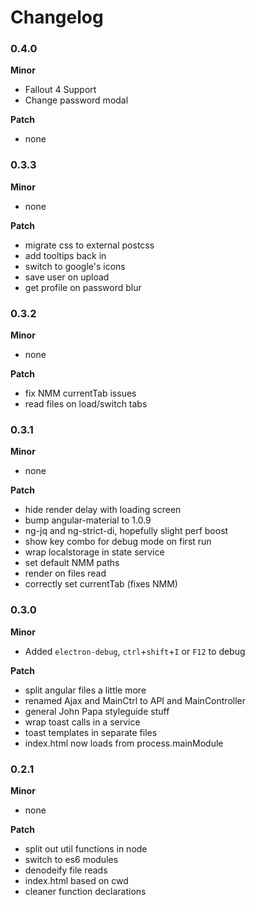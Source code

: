 # Changelog

### 0.4.0

**Minor**

- Fallout 4 Support
- Change password modal

**Patch**

- none

### 0.3.3

**Minor**

- none

**Patch**

- migrate css to external postcss
- add tooltips back in
- switch to google's icons
- save user on upload
- get profile on password blur

### 0.3.2

**Minor**

- none

**Patch**

- fix NMM currentTab issues
- read files on load/switch tabs

### 0.3.1

**Minor**

- none

**Patch**

- hide render delay with loading screen
- bump angular-material to 1.0.9
- ng-jq and ng-strict-di, hopefully slight perf boost
- show key combo for debug mode on first run
- wrap localstorage in state service
- set default NMM paths
- render on files read
- correctly set currentTab (fixes NMM)

### 0.3.0

**Minor**

- Added `electron-debug`, `ctrl`+`shift`+`I` or `F12` to debug

**Patch**

- split angular files a little more
- renamed Ajax and MainCtrl to API and MainController
- general John Papa styleguide stuff
- wrap toast calls in a service
- toast templates in separate files
- index.html now loads from process.mainModule

### 0.2.1

**Minor**

- none

**Patch**

- split out util functions in node
- switch to es6 modules
- denodeify file reads
- index.html based on cwd
- cleaner function declarations
